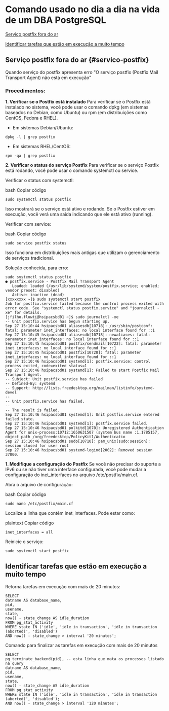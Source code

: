 # Comando usado no dia a dia na vida de um DBA PostgreSQL


[Serviço postfix fora do ar](#serviço-postfix-fora-do-ar-servico-postfix)

[Identificar tarefas que estão em execução a muito tempo](#identificar-tarefas-que-estão-em-execução-a-muito-tempo)






## Serviço postfix fora do ar {#servico-postfix}
Quando serviço do postfix apresenta erro "O serviço postfix (Postfix Mail Transport Agent) não está em execução"

### Procedimentos:
__1. Verificar se o Postfix está instalado__
Para verificar se o Postfix está instalado no sistema, você pode usar o comando dpkg (em sistemas baseados no Debian, como Ubuntu) ou rpm (em distribuições como CentOS, Fedora e RHEL).

+ Em sistemas Debian/Ubuntu:
````
dpkg -l | grep postfix
````
+ Em sistemas RHEL/CentOS:
````
rpm -qa | grep postfix
````

__2. Verificar o status do serviço Postfix__
Para verificar se o serviço Postfix está rodando, você pode usar o comando systemctl ou service.

Verificar o status com systemctl:

bash
Copiar código
````
sudo systemctl status postfix
````
Isso mostrará se o serviço está ativo e rodando. Se o Postfix estiver em execução, você verá uma saída indicando que ele está ativo (running).

Verificar com service:

bash
Copiar código
````
sudo service postfix status
````
Isso funciona em distribuições mais antigas que utilizam o gerenciamento de serviços tradicional.


Solução conhecida, para erro:
````
sudo systemctl status postfix
● postfix.service - Postfix Mail Transport Agent
   Loaded: loaded (/usr/lib/systemd/system/postfix.service; enabled; vendor preset: disabled)
   Active: inactive (dead)
[xxxxxxxx ~]$ sudo systemctl start postfix
Job for postfix.service failed because the control process exited with error code. See "systemctl status postfix.service" and "journalctl -xe" for details.
[jfilho.flowti@hsipacsbd01 ~]$ sudo journalctl -xe
-- Unit postfix.service has begun starting up.
Sep 27 15:10:44 hsipacsbd01 aliasesdb[10718]: /usr/sbin/postconf: fatal: parameter inet_interfaces: no local interface found for ::1
Sep 27 15:10:45 hsipacsbd01 aliasesdb[10718]: newaliases: fatal: parameter inet_interfaces: no local interface found for ::1
Sep 27 15:10:45 hsipacsbd01 postfix/sendmail[10722]: fatal: parameter inet_interfaces: no local interface found for ::1
Sep 27 15:10:45 hsipacsbd01 postfix[10728]: fatal: parameter inet_interfaces: no local interface found for ::1
Sep 27 15:10:46 hsipacsbd01 systemd[1]: postfix.service: control process exited, code=exited status=1
Sep 27 15:10:46 hsipacsbd01 systemd[1]: Failed to start Postfix Mail Transport Agent.
-- Subject: Unit postfix.service has failed
-- Defined-By: systemd
-- Support: http://lists.freedesktop.org/mailman/listinfo/systemd-devel
--
-- Unit postfix.service has failed.
--
-- The result is failed.
Sep 27 15:10:46 hsipacsbd01 systemd[1]: Unit postfix.service entered failed state.
Sep 27 15:10:46 hsipacsbd01 systemd[1]: postfix.service failed.
Sep 27 15:10:46 hsipacsbd01 polkitd[1070]: Unregistered Authentication Agent for unix-process:10712:1650631507 (system bus name :1.1785157, object path /org/freedesktop/PolicyKit1/Authenticatio
Sep 27 15:10:46 hsipacsbd01 sudo[10710]: pam_unix(sudo:session): session closed for user root
Sep 27 15:10:46 hsipacsbd01 systemd-logind[2002]: Removed session 37000.
````

__1. Modifique a configuração do Postfix__
Se você não precisar do suporte a IPv6 ou se não tiver uma interface configurada, você pode mudar a configuração do inet_interfaces no arquivo /etc/postfix/main.cf.

Abra o arquivo de configuração:

bash
Copiar código
````
sudo nano /etc/postfix/main.cf
````
Localize a linha que contém inet_interfaces. Pode estar como:

plaintext
Copiar código
````
inet_interfaces = all
````

Reinicie o serviço:
````
sudo systemctl start postfix
````


## Identificar tarefas que estão em execução a muito tempo

Retorna tarefas em execução com mais de 20 minutos:
````
SELECT 
datname AS database_name,
pid,
usename,
state,
now() - state_change AS idle_duration
FROM pg_stat_activity
WHERE state IN ('idle', 'idle in transaction', 'idle in transaction (aborted)', 'disabled')
AND now() - state_change > interval '20 minutes';
````

Comando para finalizar as tarefas em execução com mais de 20 minutos
````
SELECT 
pg_terminate_backend(pid), -- esta linha que mata os processos listado na query
datname AS database_name,
pid,
usename,
state,
now() - state_change AS idle_duration
FROM pg_stat_activity
WHERE state IN ('idle', 'idle in transaction', 'idle in transaction (aborted)', 'disabled');
AND now() - state_change > interval '120 minutes';
````
